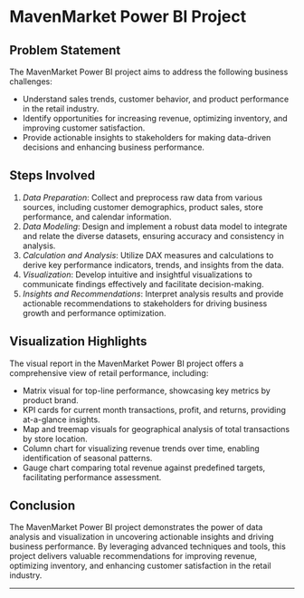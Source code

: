 # MavenMarket Power BI Project

## Problem Statement

The MavenMarket Power BI project aims to address the following business challenges:

- Understand sales trends, customer behavior, and product performance in the retail industry.
- Identify opportunities for increasing revenue, optimizing inventory, and improving customer satisfaction.
- Provide actionable insights to stakeholders for making data-driven decisions and enhancing business performance.

## Steps Involved

1. *Data Preparation*: Collect and preprocess raw data from various sources, including customer demographics, product sales, store performance, and calendar information.
2. *Data Modeling*: Design and implement a robust data model to integrate and relate the diverse datasets, ensuring accuracy and consistency in analysis.
3. *Calculation and Analysis*: Utilize DAX measures and calculations to derive key performance indicators, trends, and insights from the data.
4. *Visualization*: Develop intuitive and insightful visualizations to communicate findings effectively and facilitate decision-making.
5. *Insights and Recommendations*: Interpret analysis results and provide actionable recommendations to stakeholders for driving business growth and performance optimization.

## Visualization Highlights

The visual report in the MavenMarket Power BI project offers a comprehensive view of retail performance, including:

- Matrix visual for top-line performance, showcasing key metrics by product brand.
- KPI cards for current month transactions, profit, and returns, providing at-a-glance insights.
- Map and treemap visuals for geographical analysis of total transactions by store location.
- Column chart for visualizing revenue trends over time, enabling identification of seasonal patterns.
- Gauge chart comparing total revenue against predefined targets, facilitating performance assessment.

## Conclusion

The MavenMarket Power BI project demonstrates the power of data analysis and visualization in uncovering actionable insights and driving business performance. By leveraging advanced techniques and tools, this project delivers valuable recommendations for improving revenue, optimizing inventory, and enhancing customer satisfaction in the retail industry.

---

